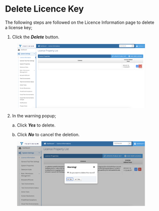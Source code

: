 # Delete Licence Key

The following steps are followed on the Licence Information page to delete a license key;

1. Click the _**Delete**_ button.

<figure><img src="../../../.gitbook/assets/License - Delete.png" alt=""><figcaption></figcaption></figure>

2.  In the warning popup;&#x20;

    a. Click _**Yes**_ to delete.

    b. Click _**No**_ to cancel the deletion.

<figure><img src="../../../.gitbook/assets/Screenshot 2025-02-12 at 13.44.43.png" alt=""><figcaption></figcaption></figure>
